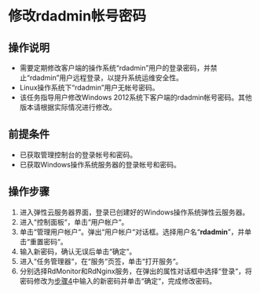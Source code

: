 # 修改rdadmin帐号密码<a name="cbr_03_0042"></a>

## 操作说明<a name="section444217454375"></a>

-   需要定期修改客户端的操作系统“rdadmin”用户的登录密码，并禁止“rdadmin”用户远程登录，以提升系统运维安全性。
-   Linux操作系统下“rdadmin”用户无帐号密码。
-   该任务指导用户修改Windows 2012系统下客户端的rdadmin帐号密码。其他版本请根据实际情况进行修改。

## 前提条件<a name="section1327165714461"></a>

-   已获取管理控制台的登录帐号和密码。
-   已获取Windows操作系统服务器的登录帐号和密码。

## 操作步骤<a name="section71146313215"></a>

1.  进入弹性云服务器界面，登录已创建好的Windows操作系统弹性云服务器。
2.  进入“控制面板“，单击“用户帐户“。
3.  单击“管理用户帐户“。弹出“用户帐户“对话框。选择用户名“**rdadmin**”，并单击“重置密码“。
4.  <a name="li10818174131620"></a>输入新密码，确认无误后单击“确定“。
5.  进入“任务管理器“，在“服务“页签，单击“打开服务“。
6.  分别选择RdMonitor和RdNginx服务，在弹出的属性对话框中选择“登录“，将密码修改为[步骤4](#li10818174131620)中输入的新密码并单击“确定“，完成修改密码。

